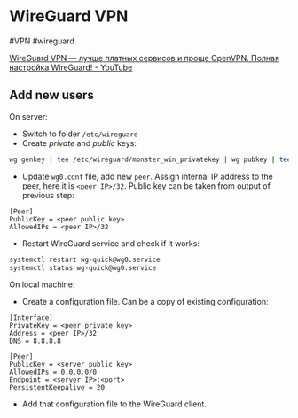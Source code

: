 # WireGuard VPN
#VPN #wireguard

[WireGuard VPN — лучше платных сервисов и проще OpenVPN. Полная настройка WireGuard! - YouTube](https://www.youtube.com/watch?v=5Aql0V-ta8A&ab_channel=%D0%94%D0%B8%D0%B4%D0%B6%D0%B8%D1%82%D0%B0%D0%BB%D0%B8%D0%B7%D0%B8%D1%80%D1%83%D0%B9%21)

## Add new users

On server:
- Switch to folder `/etc/wireguard`
- Create *private* and *public* keys:
```bash
wg genkey | tee /etc/wireguard/monster_win_privatekey | wg pubkey | tee /etc/wireguard/monster_win_publickey
```

- Update `wg0.conf` file, add new `peer`. Assign internal IP address to the peer, here it is `<peer IP>/32`. Public key can be taken from output of previous step:
```text
[Peer]
PublicKey = <peer public key>
AllowedIPs = <peer IP>/32
```

- Restart WireGuard service and check if it works:
```bash
systemctl restart wg-quick@wg0.service
systemctl status wg-quick@wg0.service
```
On local machine:
- Create a configuration file. Can be a copy of existing configuration:
```text
[Interface]
PrivateKey = <peer private key>
Address = <peer IP>/32
DNS = 8.8.8.8

[Peer]
PublicKey = <server public key>
AllowedIPs = 0.0.0.0/0
Endpoint = <server IP>:<port>
PersistentKeepalive = 20
```

- Add that configuration file to the WireGuard client.